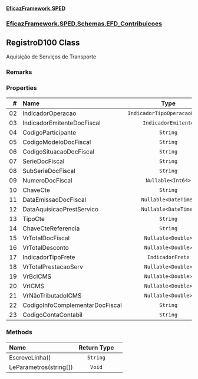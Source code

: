 #### [EficazFramework.SPED](EficazFrameworkSPED.md 'EficazFramework SPED')
### [EficazFramework.SPED.Schemas.EFD_Contribuicoes](EficazFramework.SPED.Schemas.EFD_Contribuicoes.md 'EficazFramework.SPED.Schemas.EFD_Contribuicoes')

## RegistroD100 Class

Aquisição de Serviços de Transporte

### Remarks
### Properties

| # | Name | Type | |
| ---: | :--- | :---: | :--- |
| 02 | IndicadorOperacao | `IndicadorTipoOperacaoBlocoD` |  |
| 03 | IndicadorEmitenteDocFiscal | `IndicadorEmitente` |  |
| 04 | CodigoParticipante | `String` |  |
| 05 | CodigoModeloDocFiscal | `String` |  |
| 06 | CodigoSituacaoDocFiscal | `String` |  |
| 07 | SerieDocFiscal | `String` |  |
| 08 | SubSerieDocFiscal | `String` |  |
| 09 | NumeroDocFiscal | `Nullable<Int64>` |  |
| 10 | ChaveCte | `String` |  |
| 11 | DataEmissaoDocFiscal | `Nullable<DateTime>` |  |
| 12 | DataAquisicaoPrestServico | `Nullable<DateTime>` |  |
| 13 | TipoCte | `String` |  |
| 14 | ChaveCteReferencia | `String` |  |
| 15 | VrTotalDocFiscal | `Nullable<Double>` |  |
| 16 | VrTotalDesconto | `Nullable<Double>` |  |
| 17 | IndicadorTipoFrete | `IndicadorFrete` |  |
| 18 | VrTotalPrestacaoServ | `Nullable<Double>` |  |
| 19 | VrBcICMS | `Nullable<Double>` |  |
| 20 | VrICMS | `Nullable<Double>` |  |
| 21 | VrNãoTributadoICMS | `Nullable<Double>` |  |
| 22 | CodigoInfoComplementarDocFiscal | `String` |  |
| 23 | CodigoContaContabil | `String` |  |
### Methods

| Name | Return Type | |
| :--- | :---: | :--- |
| EscreveLinha() | `String` |  |
| LeParametros(string[]) | `Void` |  |
